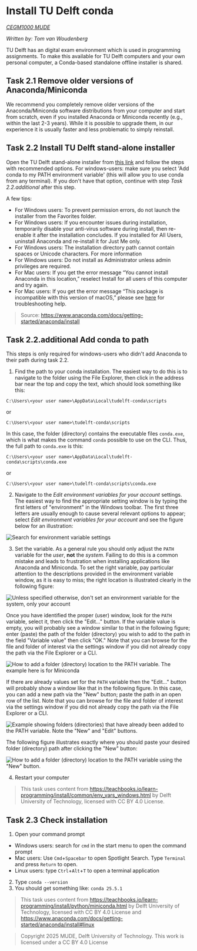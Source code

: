 # Install TU Delft conda

*[CEGM1000 MUDE](http://mude.citg.tudelft.nl/)*

*Written by: Tom van Woudenberg*

TU Delft has an digital exam environment which is used in programming assignments. To make this available for TU Delft computers and your own personal computer, a Conda-based standalone offline installer is shared.

## Task 2.1 Remove older versions of Anaconda/Miniconda

We recommend you completely remove older versions of the Anaconda/Miniconda software distributions from your computer and start from scratch, even if you installed Anaconda or Miniconda recently (e.g., within the last 2-3 years). While it is possible to upgrade them, in our experience it is usually faster and less problematic to simply reinstall.

## Task 2.2 Install TU Delft stand-alone installer

Open the TU Delft stand-alone installer from [this link](TBD) and follow the steps with recommended options. For windows-users: make sure you select 'Add conda to my PATH environment variable' (this will allow you to use conda from any terminal). If you don't have that option, continue with step *Task 2.2.additional* after this step.

A few tips:

- For Windows users: To prevent permission errors, do not launch the installer from the Favorites folder.
- For Windows users: If you encounter issues during installation, temporarily disable your anti-virus software during install, then re-enable it after the installation concludes. If you installed for All Users, uninstall Anaconda and re-install it for Just Me only.
- For Windows users: The installation directory path cannot contain spaces or Unicode characters. For more information
- For Windows users: Do not install as Administrator unless admin privileges are required.
- For Mac users: If you get the error message “You cannot install Anaconda in this location,” reselect Install for all users of this computer and try again.
- For Mac users: If you get the error message “This package is incompatible with this version of macOS,” please see [here](https://www.anaconda.com/docs/reference/troubleshooting#%E2%80%9Dthis-package-is-incompatible-with-this-version-of-macos%E2%80%9D-error-when-running-a-pkg-installer-on-osx) for troubleshooting help.

> Source: https://www.anaconda.com/docs/getting-started/anaconda/install

## Task 2.2.additional Add conda to path

This steps is only required for windows-users who didn't add Anaconda to their path during task 2.2.

1. Find the path to your conda installation. The easiest way to do this is to navigate to the folder using the File Explorer, then click in the address bar near the top and copy the text, which should look something like this:

```
C:\Users\<your user name>\AppData\Local\tudelft-conda\scripts
```

or

```
C:\Users\<your user name>\tudelft-conda\scripts
```

In this case, the folder (directory) contains the executable files `conda.exe`, which is what makes the command `conda` possible to use on the CLI. Thus, the full path to `conda.exe` is this:

```
C:\Users\<your user name>\AppData\Local\tudelft-conda\scripts\conda.exe
```

or

```
C:\Users\<your user name>\tudelft-conda\scripts\conda.exe
```

2. Navigate to the _Edit environment variables for your account_ settings.
The easiest way to find the appropriate setting window is by typing the first letters of "environment" in the Windows toolbar. The first three letters are usually enough to cause several relevant options to appear; select _Edit environment variables for your account_ and see the figure below for an illustration:

![Search for environment variable settings](https://files.mude.citg.tudelft.nl/environment_var_search.png)

3. Set the variable.
As a general rule you should only adjust the `PATH` variable for the _user_, **not** the _system._ Failing to do this is a common mistake and leads to frustration when installing applications like Anaconda and Miniconda.
To set the right variable, pay particular attention to the descriptions provided in the environment variable window, as it is easy to miss; the right location is illustrated clearly in the following figure:

![Unless specified otherwise, don't set an environment variable for the _system_, only your account](https://files.mude.citg.tudelft.nl/environment_var_miniconda_not_system.png)

Once you have identified the proper (user) window, look for the `PATH` variable, select it, then click the "Edit..." button. If the variable value is empty, you will probably see a window similar to that in the following figure; enter (paste) the path of the folder (directory) you wish to add to the path in the field "Variable value" then click "OK." Note that you can browse for the file and folder of interest via the settings window if you did not already copy the path via the File Explorer or a CLI. 

![How to add a folder (directory) location to the `PATH` variable. The example here is for Miniconda](https://files.mude.citg.tudelft.nl/environment_var_miniconda.png)

If there are already values set for the `PATH` variable then the "Edit..." button will probably show a window like that in the following figure. In this case, you can add a new path via the "New" button; paste the path in an open row of the list. Note that you can browse for the file and folder of interest via the settings window if you did not already copy the path via the File Explorer or a CLI. 

![Example showing folders (directories) that have already been added to the `PATH` variable. Note the "New" and "Edit" buttons.](https://files.mude.citg.tudelft.nl/environment_var_PATH_examples.png)

The following figure illustrates exactly where you should paste your desired folder (directory) path after clicking the "New" button:

![How to add a folder (directory) location to the `PATH` variable using the "New" button.](https://files.mude.citg.tudelft.nl/environment_var_PATH_new.png)

4. Restart your computer

> This task uses content from https://teachbooks.io/learn-programming/install/common/env_vars_windows.html by Delft University of Technology, licensed with CC BY 4.0 License.

## Task 2.3 Check installation

1. Open your command prompt
  - Windows users: search for `cmd` in the start menu to open the command prompt
  - Mac users: Use `Cmd`+`Spacebar` to open Spotlight Search. Type `Terminal` and press `Return` to open.
  - Linux users: type `Ctrl`+`Alt`+`T` to open a terminal application
2. Type `conda --version`
3. You should get something like: `conda 25.5.1`


> This task uses content from https://teachbooks.io/learn-programming/install/python/miniconda.html by Delft University of Technology, licensed with CC BY 4.0 License and https://www.anaconda.com/docs/getting-started/anaconda/install#linux

> Copyright 2025 MUDE, Delft University of Technology. This work is licensed under a CC BY 4.0 License
